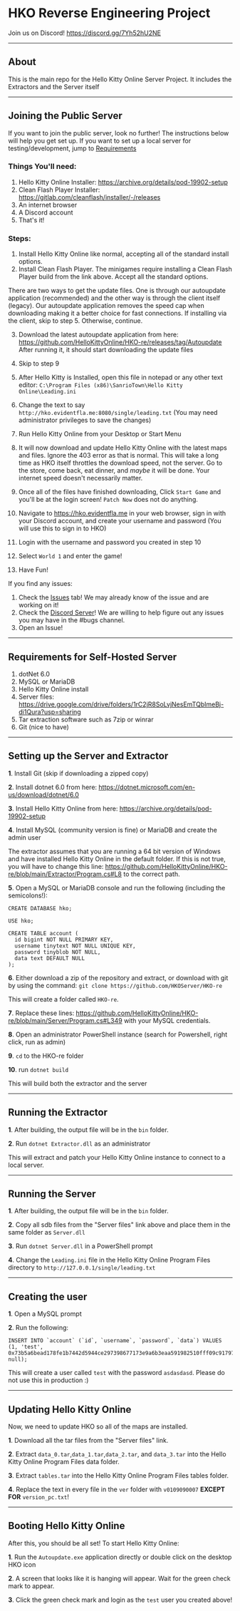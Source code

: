 # HKO Reverse Engineering Project

Join us on Discord! https://discord.gg/7Yh52hU2NE

***
## About
This is the main repo for the Hello Kitty Online Server Project. It includes the Extractors and the Server itself
***
## Joining the Public Server

If you want to join the public server, look no further! The instructions below will help you get set up. If you want to set up a local server for testing/development, jump to [Requirements](#requirements-for-self-hosted-server)

### Things You'll need:
1) Hello Kitty Online Installer: https://archive.org/details/pod-19902-setup
2) Clean Flash Player Installer: https://gitlab.com/cleanflash/installer/-/releases
3) An internet browser
4) A Discord account
5) That's it!

### Steps:
1) Install Hello Kitty Online like normal, accepting all of the standard install options.
2) Install Clean Flash Player. The minigames require installing a Clean Flash Player build from the link above. Accept all the standard options.

There are two ways to get the update files. One is through our autoupdate application (recommended) and the other way is through the client itself (legacy). Our autoupdate application removes the speed cap when downloading making it a better choice for fast connections. If installing via the client, skip to step 5. Otherwise, continue.

3) Download the latest autoupdate application from here: https://github.com/HelloKittyOnline/HKO-re/releases/tag/Autoupdate After running it, it should start downloading the update files
4) Skip to step 9

5) After Hello Kitty is Installed, open this file in notepad or any other text editor: `C:\Program Files (x86)\SanrioTown\Hello Kitty Online\Leading.ini`
6) Change the text to say `http://hko.evidentfla.me:8080/single/leading.txt` (You may need administrator privileges to save the changes)
7) Run Hello Kitty Online from your Desktop or Start Menu
8) It will now download and update Hello Kitty Online with the latest maps and files. Ignore the 403 error as that is normal. This will take a long time as HKO itself throttles the download speed, not the server. Go to the store, come back, eat dinner, and *maybe* it will be done. Your internet speed doesn't necessarily matter.
9) Once all of the files have finished downloading, Click `Start Game` and you'll be at the login screen! `Patch Now` does not do anything.
10) Navigate to https://hko.evidentfla.me in your web browser, sign in with your Discord account, and create your username and password (You will use this to sign in to HKO)
11) Login with the username and password you created in step 10
12) Select `World 1` and enter the game!
13) Have Fun!

If you find any issues:

1) Check the [Issues](https://github.com/HelloKittyOnline/HKO-re/issues) tab! We may already know of the issue and are working on it!
2) Check the [Discord Server](https://discord.gg/7Yh52hU2NE)! We are willing to help figure out any issues you may have in the #bugs channel.
3) Open an Issue!

***

## Requirements for Self-Hosted Server

1. dotNet 6.0
2. MySQL or MariaDB
3. Hello Kitty Online install
4. Server files: https://drive.google.com/drive/folders/1rC2jR8SoLvjNesEmTQbImeBj-di1Qura?usp=sharing
5. Tar extraction software such as 7zip or winrar
6. Git (nice to have)

***
## Setting up the Server and Extractor

**1**. Install Git (skip if downloading a zipped copy)

**2**. Install dotnet 6.0 from here: https://dotnet.microsoft.com/en-us/download/dotnet/6.0

**3**. Install Hello Kitty Online from here: https://archive.org/details/pod-19902-setup

**4**. Install MySQL (community version is fine) or MariaDB and create the admin user

The extractor assumes that you are running a 64 bit version of Windows and have installed Hello Kitty Online in the default folder. If this is not true, you will have to change this line: https://github.com/HelloKittyOnline/HKO-re/blob/main/Extractor/Program.cs#L8 to the correct path.

**5**. Open a MySQL or MariaDB console and run the following (including the semicolons!):
```
CREATE DATABASE hko;

USE hko;

CREATE TABLE account (
  id bigint NOT NULL PRIMARY KEY,
  username tinytext NOT NULL UNIQUE KEY,
  password tinyblob NOT NULL,
  data text DEFAULT NULL
);
```

**6**. Either download a zip of the repository and extract, or download with git by using the command: `git clone https://github.com/HKOServer/HKO-re`

This will create a folder called `HKO-re`.

**7**. Replace these lines: https://github.com/HelloKittyOnline/HKO-re/blob/main/Server/Program.cs#L349 with your MySQL credentials.

**8**. Open an administrator PowerShell instance (search for Powershell, right click, run as admin)

**9**. `cd` to the HKO-re folder

**10**. run `dotnet build`

This will build both the extractor and the server

***
## Running the Extractor

**1**. After building, the output file will be in the `bin` folder.

**2**. Run `dotnet Extractor.dll` as an administrator

This will extract and patch your Hello Kitty Online instance to connect to a local server.

***
## Running the Server

**1**. After building, the output file will be in the `bin` folder.

**2**. Copy all sdb files from the "Server files" link above and place them in the same folder as `Server.dll`

**3**. Run `dotnet Server.dll` in a PowerShell prompt

**4**. Change the `Leading.ini` file in the Hello Kitty Online Program Files directory to `http://127.0.0.1/single/leading.txt`

***
## Creating the user

**1**. Open a MySQL prompt

**2**. Run the following:
```
INSERT INTO `account` (`id`, `username`, `password`, `data`) VALUES (1, 'test', 0x73b5a6bead178fe1b7442d5944ce297398677173e9a6b3eaa591982510fff09c91797af05be14b8364ee39e5959cb161, null);
```

This will create a user called `test` with the password `asdasdasd`. Please do not use this in production :)

***
## Updating Hello Kitty Online

Now, we need to update HKO so all of the maps are installed.

**1**. Download all the tar files from the "Server files" link.

**2**. Extract `data_0.tar`,`data_1.tar`,`data_2.tar`, and `data_3.tar` into the Hello Kitty Online Program Files data folder.

**3**. Extract `tables.tar` into the Hello Kitty Online Program Files tables folder.

**4**. Replace the text in every file in the `ver` folder with `v0109090007` **EXCEPT FOR** `version_pc.txt`!

***
## Booting Hello Kitty Online

After this, you should be all set! To start Hello Kitty Online:

**1**. Run the `Autoupdate.exe` application directly or double click on the desktop HKO icon

**2**. A screen that looks like it is hanging will appear. Wait for the green check mark to appear.

**3**. Click the green check mark and login as the `test` user you created above!
